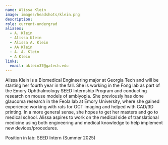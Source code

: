 ```yaml
---
name: Alissa Klein
image: images/headshots/klein.png
description: 
role: current-undergrad
aliases:
  - A. Klein
  - Alissa Klein
  - Alissa A. Klein
  - AA Klein
  - A. A. Klein
  - A Klein
links:
  email: aklein37@gatech.edu
---
```


Alissa Klein is a Biomedical Engineering major at Georgia Tech and will be starting her fourth year in the fall.  She is working in the Fong lab as part of the Emory Ophthalmology SEED Internship Program and conducting research on mouse models of amblyopia. She previously has done glaucoma research in the Feola lab at Emory University, where she gained experience working with rats for OCT imaging and helped with CAD/3D printing. In a more general sense, she hopes to get her masters and go to medical school. Alissa aspires to work on the medical side of translational medicine using both engineering and medical knowledge to help implement new devices/procedures.

Position in lab: SEED Intern (Summer 2025)
